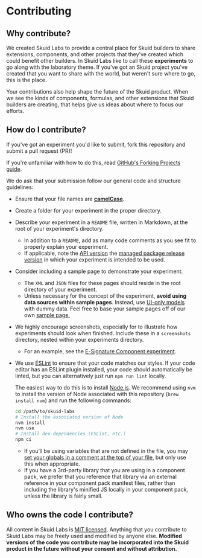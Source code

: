 # Contributing

## Why contribute?

We created Skuid Labs to provide a central place for Skuid builders to share extensions, components, and other projects that they've created which could benefit other builders. In Skuid Labs like to call these **experiments** to go along with the laboratory theme. If you've got an Skuid project you've created that you want to share with the world, but weren't sure where to go, this is the place.

Your contributions also help shape the future of the Skuid product. When we see the kinds of components, formulas, and other extensions that Skuid builders are creating, that helps give us ideas about where to focus our efforts.

## How do I contribute?

If you've got an experiment you'd like to submit, fork this repository and submit a pull request (PR)! 

If you're unfamiliar with how to do this, read [GitHub's Forking Projects guide](https://guides.github.com/activities/forking/).

We do ask that your submission follow our general code and structure guidelines:

- Ensure that your file names are **[camelCase](https://en.wikipedia.org/wiki/Camel_case)**.
- Create a folder for your experiment in the proper directory.
- Describe your experiment in a `README` file, written in Markdown, at the root of your experiment's directory.
  - In addition to a `README`, add as many code comments as you see fit to properly explain your experiment.
  - If applicable, note the [API version](https://docs.skuid.com/latest/en/skuid/api-version/) the [managed package release version](https://skuid.com/releases/) in which your experiment is intended to be used.
- Consider including a sample page to demonstrate your experiment. 
  - The `XML` and `JSON` files for these pages should reside in the root directory of your experiment.
  - Unless necessary for the concept of the experiment, **avoid using data sources within sample pages**. Instead, use [UI-only models](https://docs.skuid.com/latest/en/skuid/models/ui-only-models-fields.html) with dummy data. Feel free to base your sample pages off of our own [sample page.](https://github.com/skuid/skuid-labs/tree/master/experiments/pages/samplePage)
- We highly encourage screenshots, especially for to illustrate how experiments should look when finished. Include these in a `screenshots` directory, nested within your experiments directory.
  - For an example, see the [E-Signature Component experiment](https://github.com/skuid/skuid-labs/tree/master/experiments/customComponents/v1/esignature).
- We use [ESLint](https://eslint.org/) to ensure that your code matches our styles. If your code editor has an ESLint plugin installed, your code should automatically be linted, but you can alternatively just run `npm run lint` locally.

  The easiest way to do this is to install [Node.js](https://nodejs.org/en/download/). We recommend using `nvm` to install the version of Node associated with this repository (`brew install nvm`) and run the following commands:

  ```bash 
  cd /path/to/skuid-labs
  # Install the associated version of Node
  nvm install
  nvm use
  # Install dev dependencies (ESLint, etc.)
  npm ci
  ```

  - If you’ll be using variables that are not defined in the file, you may [set your globals in a comment at the top of your file](https://eslint.org/docs/user-guide/configuring#specifying-globals), but only use this when appropriate.
  - If you have a 3rd-party library that you are using in a component pack, we prefer that you reference that library via an external reference in your component pack manifest files, rather than including the library's minified JS locally in your component pack, unless the library is fairly small.

## Who owns the code I contribute?

All content in Skuid Labs is [MIT licensed](LICENSE). Anything that you contribute to Skuid Labs may be freely used and modified by anyone else. **Modified versions of the code you contribute may be incorporated into the Skuid product in the future without your consent and without attribution.**